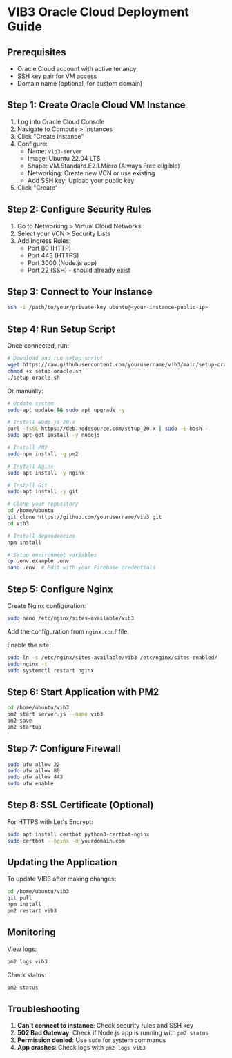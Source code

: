 # VIB3 Oracle Cloud Deployment Guide

## Prerequisites
- Oracle Cloud account with active tenancy
- SSH key pair for VM access
- Domain name (optional, for custom domain)

## Step 1: Create Oracle Cloud VM Instance

1. Log into Oracle Cloud Console
2. Navigate to Compute > Instances
3. Click "Create Instance"
4. Configure:
   - Name: `vib3-server`
   - Image: Ubuntu 22.04 LTS
   - Shape: VM.Standard.E2.1.Micro (Always Free eligible)
   - Networking: Create new VCN or use existing
   - Add SSH key: Upload your public key
5. Click "Create"

## Step 2: Configure Security Rules

1. Go to Networking > Virtual Cloud Networks
2. Select your VCN > Security Lists
3. Add Ingress Rules:
   - Port 80 (HTTP)
   - Port 443 (HTTPS)
   - Port 3000 (Node.js app)
   - Port 22 (SSH) - should already exist

## Step 3: Connect to Your Instance

```bash
ssh -i /path/to/your/private-key ubuntu@<your-instance-public-ip>
```

## Step 4: Run Setup Script

Once connected, run:

```bash
# Download and run setup script
wget https://raw.githubusercontent.com/yourusername/vib3/main/setup-oracle.sh
chmod +x setup-oracle.sh
./setup-oracle.sh
```

Or manually:

```bash
# Update system
sudo apt update && sudo apt upgrade -y

# Install Node.js 20.x
curl -fsSL https://deb.nodesource.com/setup_20.x | sudo -E bash -
sudo apt-get install -y nodejs

# Install PM2
sudo npm install -g pm2

# Install Nginx
sudo apt install -y nginx

# Install Git
sudo apt install -y git

# Clone your repository
cd /home/ubuntu
git clone https://github.com/yourusername/vib3.git
cd vib3

# Install dependencies
npm install

# Setup environment variables
cp .env.example .env
nano .env  # Edit with your Firebase credentials
```

## Step 5: Configure Nginx

Create Nginx configuration:

```bash
sudo nano /etc/nginx/sites-available/vib3
```

Add the configuration from `nginx.conf` file.

Enable the site:

```bash
sudo ln -s /etc/nginx/sites-available/vib3 /etc/nginx/sites-enabled/
sudo nginx -t
sudo systemctl restart nginx
```

## Step 6: Start Application with PM2

```bash
cd /home/ubuntu/vib3
pm2 start server.js --name vib3
pm2 save
pm2 startup
```

## Step 7: Configure Firewall

```bash
sudo ufw allow 22
sudo ufw allow 80
sudo ufw allow 443
sudo ufw enable
```

## Step 8: SSL Certificate (Optional)

For HTTPS with Let's Encrypt:

```bash
sudo apt install certbot python3-certbot-nginx
sudo certbot --nginx -d yourdomain.com
```

## Updating the Application

To update VIB3 after making changes:

```bash
cd /home/ubuntu/vib3
git pull
npm install
pm2 restart vib3
```

## Monitoring

View logs:
```bash
pm2 logs vib3
```

Check status:
```bash
pm2 status
```

## Troubleshooting

1. **Can't connect to instance**: Check security rules and SSH key
2. **502 Bad Gateway**: Check if Node.js app is running with `pm2 status`
3. **Permission denied**: Use `sudo` for system commands
4. **App crashes**: Check logs with `pm2 logs vib3`